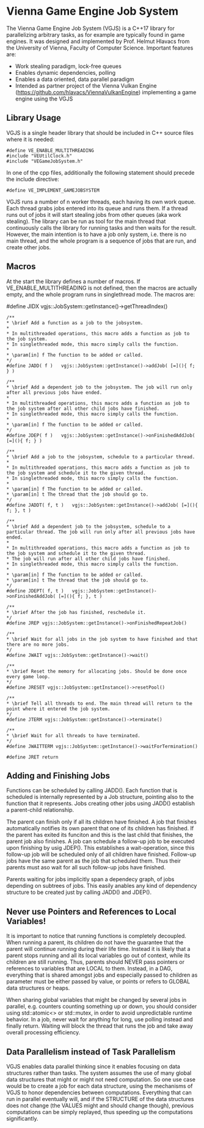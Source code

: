 # Vienna Game Engine Job System
The Vienna Game Engine Job System (VGJS) is a C++17 library for parallelizing arbitrary tasks, as for example are typically found in game engines. It was designed and implemented by Prof. Helmut Hlavacs from the University of Vienna, Faculty of Computer Science. Important features are:
* Work stealing paradigm, lock-free queues
* Enables dynamic dependencies, polling
* Enables a data oriented, data parallel paradigm
* Intended as partner project of the Vienna Vulkan Engine (https://github.com/hlavacs/ViennaVulkanEngine) implementing a game engine using the VGJS

## Library Usage
VGJS is a single header library that should be included in C++ source files where it is needed:

    #define VE_ENABLE_MULTITHREADING
    #include "VEUtilClock.h"
    #include "VEGameJobSystem.h"

In one of the cpp files, additionally the following statement should precede the include directive:

    #define VE_IMPLEMENT_GAMEJOBSYSTEM

VGJS runs a number of n worker threads, each having its own work queue. Each thread grabs jobs entered into its queue and runs them. If a thread runs out of jobs it will start stealing jobs from other queues (aka work stealing). The library can be run as tool for the main thread that continuously calls the library for running tasks and then waits for the result. However, the main intention is to have a job only system, i.e. there is no main thread, and the whole program is a sequence of jobs that are run, and create other jobs.

## Macros
At the start the library defines a number of macros. If VE_ENABLE_MULTITHREADING is not defined, then the macros are actually empty, and the whole program runs in singlethread mode. The macros are:

#define JIDX vgjs::JobSystem::getInstance()->getThreadIndex()

    /**
    * \brief Add a function as a job to the jobsystem.
    *
    * In multithreaded operations, this macro adds a function as job to the job system.
    * In singlethreaded mode, this macro simply calls the function.
    *
    * \param[in] f The function to be added or called.
    */
    #define JADD( f )	vgjs::JobSystem::getInstance()->addJob( [=](){ f; } )

    /**
    * \brief Add a dependent job to the jobsystem. The job will run only after all previous jobs have ended.
    *
    * In multithreaded operations, this macro adds a function as job to the job system after all other child jobs have finished.
    * In singlethreaded mode, this macro simply calls the function.
    *
    * \param[in] f The function to be added or called.
    */
    #define JDEP( f )	vgjs::JobSystem::getInstance()->onFinishedAddJob( [=](){ f; } )

    /**
    * \brief Add a job to the jobsystem, schedule to a particular thread.
    *
    * In multithreaded operations, this macro adds a function as job to the job system and schedule it to the given thread.
    * In singlethreaded mode, this macro simply calls the function.
    *
    * \param[in] f The function to be added or called.
    * \param[in] t The thread that the job should go to.
    */
    #define JADDT( f, t )	vgjs::JobSystem::getInstance()->addJob( [=](){ f; }, t )

    /**
    * \brief Add a dependent job to the jobsystem, schedule to a particular thread. The job will run only after all previous jobs have ended.
    *
    * In multithreaded operations, this macro adds a function as job to the job system and schedule it to the given thread.
    * The job will run after all other child jobs have finished.
    * In singlethreaded mode, this macro simply calls the function.
    *
    * \param[in] f The function to be added or called.
    * \param[in] t The thread that the job should go to.
    */
    #define JDEPT( f, t )	vgjs::JobSystem::getInstance()->onFinishedAddJob( [=](){ f; }, t )

    /**
    * \brief After the job has finished, reschedule it.
    */
    #define JREP vgjs::JobSystem::getInstance()->onFinishedRepeatJob()

    /**
    * \brief Wait for all jobs in the job system to have finished and that there are no more jobs.
    */
    #define JWAIT vgjs::JobSystem::getInstance()->wait()

    /**
    * \brief Reset the memory for allocating jobs. Should be done once every game loop.
    */
    #define JRESET vgjs::JobSystem::getInstance()->resetPool()

    /**
    * \brief Tell all threads to end. The main thread will return to the point where it entered the job system.
    */
    #define JTERM vgjs::JobSystem::getInstance()->terminate()

    /**
    * \brief Wait for all threads to have terminated.
    */
    #define JWAITTERM vgjs::JobSystem::getInstance()->waitForTermination()

    #define JRET return


## Adding and Finishing Jobs
Functions can be scheduled by calling JADD(). Each function that is scheduled is internally represented by a Job structure, pointing also to the function that it represents. Jobs creating other jobs using JADD() establish a parent-child relationship.

The parent can finish only if all its children have finished. A job that finishes automatically notifies its own parent that one of its children has finished. If the parent has exited its funciton and this is the last child that finishes, the parent job also finishes. A job can schedule a follow-up job to be executed upon finishing by usig JDEP(). This establishes a wait-operation, since this follow-up job will be scheduled only of all children have finished. Follow-up jobs have the same parent as the job that scheduled them. Thus their parents must aso wait for all such follow-up jobs have finished.

Parents waiting for jobs implicitly span a dependecy graph, of jobs depending on subtrees of jobs. This easily anables any kind of dependency structure to be created just by calling JADD() and JDEP().

## Never use Pointers and References to Local Variables!
It is important to notice that running functions is completely decoupled. When running a parent, its children do not have the guarantee that the parent will continue running during their life time. Instead it is likely that a parent stops running and all its local variables go out of context, while its children are still running. Thus, parents should NEVER pass pointers or references to variables that are LOCAL to them. Instead, in a DAG, everything that is shared amongst jobs and especially passed to children as parameter must be either passed by value, or points or refers to GLOBAL data structures or heaps.

When sharing global variables that might be changed by several jobs in parallel, e.g. counters counting something up or down, you should consider using std::atomic<> or std::mutex, in order to avoid unpredictable runtime behavior. In a job, never wait for anything for long, use polling instead and finally return. Waiting will block the thread that runs the job and take away overall processing efficiency.

## Data Parallelism instead of Task Parallelism
VGJS enables data parallel thinking since it enables focusing on data structures rather than tasks. The system assumes the use of many global data structures that might or might not need computation. So one use case would be to create a job for each data structure, using the mechanisms of VGJS to honor dependencies between computations. Everything that can run in parallel eventually will, and if the STRUCTURE of the data structures does not change (the VALUES might and should change though), previous computations can be simply replayed, thus speeding up the computations significantly.
